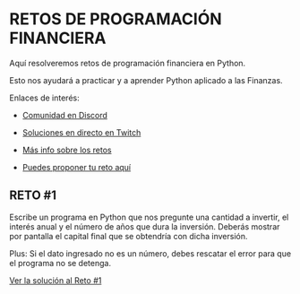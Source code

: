 # RETOS DE PROGRAMACIÓN FINANCIERA

Aquí resolveremos retos de programación financiera en Python. 

Esto nos ayudará a practicar y a aprender Python aplicado a las Finanzas.

Enlaces de interés:

- [Comunidad en Discord](https://discord.gg/k2xaJbRNCy)

- [Soluciones en directo en Twitch](https://www.twitch.tv/sarastemtrading)

- [Más info sobre los retos](https://sarastem.com/retos)

- [Puedes proponer tu reto aquí](mailto:retos@sarastem.com)

## RETO #1 
Escribe un programa en Python que nos pregunte una cantidad a invertir, el interés anual y el número de años que dura la inversión. Deberás mostrar por pantalla el capital final que se obtendría con dicha inversión.

Plus: Si el dato ingresado no es un número, debes rescatar el error para que el programa no se detenga.


[Ver la solución al Reto #1](reto1)

